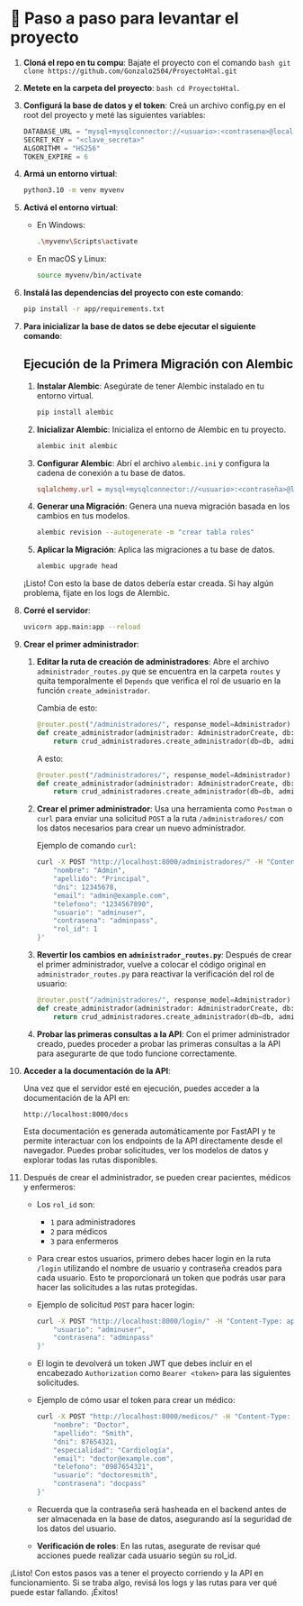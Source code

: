 
# 🚀 Paso a paso para levantar el proyecto

1. **Cloná el repo en tu compu**: Bajate el proyecto con el comando ```bash git clone https://github.com/Gonzalo2504/ProyectoHtal.git```

2. **Metete en la carpeta del proyecto**: ```bash cd ProyectoHtal```.

3. **Configurá la base de datos y el token**: Creá un archivo config.py en el root del proyecto y meté las siguientes variables:

    ```python
    DATABASE_URL = "mysql+mysqlconnector://<usuario>:<contrasena>@localhost:3306/<base_de_datos>"
    SECRET_KEY = "<clave_secreta>"
    ALGORITHM = "HS256"
    TOKEN_EXPIRE = 6
    ```

4. **Armá un entorno virtual**:

    ```bash
    python3.10 -m venv myvenv
    ```

5. **Activá el entorno virtual**:

    - En Windows:

      ```bash
      .\myvenv\Scripts\activate
      ```

    - En macOS y Linux:

      ```bash
      source myvenv/bin/activate
      ```

6. **Instalá las dependencias del proyecto con este comando**:

    ```bash
    pip install -r app/requirements.txt
    ```

7. **Para inicializar la base de datos se debe ejecutar el siguiente comando**:

    ## Ejecución de la Primera Migración con Alembic

    1. **Instalar Alembic**:
       Asegúrate de tener Alembic instalado en tu entorno virtual.
       ```bash
       pip install alembic
       ```

    2. **Inicializar Alembic**:
       Inicializa el entorno de Alembic en tu proyecto.
       ```bash
       alembic init alembic
       ```

    3. **Configurar Alembic**:
       Abrí el archivo `alembic.ini` y configura la cadena de conexión a tu base de datos.
       ```ini
       sqlalchemy.url = mysql+mysqlconnector://<usuario>:<contraseña>@localhost:3306/<nombre_de_la_base_de_datos>
       ```

    4. **Generar una Migración**:
       Genera una nueva migración basada en los cambios en tus modelos.
       ```bash
       alembic revision --autogenerate -m "crear tabla roles"
       ```

    5. **Aplicar la Migración**:
       Aplica las migraciones a tu base de datos.
       ```bash
       alembic upgrade head
       ```

    ¡Listo! Con esto la base de datos debería estar creada. Si hay algún problema, fijate en los logs de Alembic.

8. **Corré el servidor**:

   ```bash
   uvicorn app.main:app --reload
   ```

9. **Crear el primer administrador**:

   1. **Editar la ruta de creación de administradores**:
      Abre el archivo `administrador_routes.py` que se encuentra en la carpeta `routes` y quita temporalmente el `Depends` que verifica el rol de usuario en la función `create_administrador`. 

      Cambia de esto:
      ```python
      @router.post("/administradores/", response_model=Administrador)
      def create_administrador(administrador: AdministradorCreate, db: Session = Depends(get_db), current_user: Usuario = Depends(get_user_by_role([1]))):
          return crud_administradores.create_administrador(db=db, administrador=administrador)
      ```

      A esto:
      ```python
      @router.post("/administradores/", response_model=Administrador)
      def create_administrador(administrador: AdministradorCreate, db: Session = Depends(get_db)):
          return crud_administradores.create_administrador(db=db, administrador=administrador)
      ```

   2. **Crear el primer administrador**:
      Usa una herramienta como `Postman` o `curl` para enviar una solicitud `POST` a la ruta `/administradores/` con los datos necesarios para crear un nuevo administrador.

      Ejemplo de comando `curl`:
      ```bash
      curl -X POST "http://localhost:8000/administradores/" -H "Content-Type: application/json" -d '{
          "nombre": "Admin",
          "apellido": "Principal",
          "dni": 12345678,
          "email": "admin@example.com",
          "telefono": "1234567890",
          "usuario": "adminuser",
          "contrasena": "adminpass",
          "rol_id": 1
      }'
      ```

   3. **Revertir los cambios en `administrador_routes.py`**:
      Después de crear el primer administrador, vuelve a colocar el código original en `administrador_routes.py` para reactivar la verificación del rol de usuario:

      ```python
      @router.post("/administradores/", response_model=Administrador)
      def create_administrador(administrador: AdministradorCreate, db: Session = Depends(get_db), current_user: Usuario = Depends(get_user_by_role([1]))):
          return crud_administradores.create_administrador(db=db, administrador=administrador)
      ```

   4. **Probar las primeras consultas a la API**:
      Con el primer administrador creado, puedes proceder a probar las primeras consultas a la API para asegurarte de que todo funcione correctamente.

10. **Acceder a la documentación de la API**:

    Una vez que el servidor esté en ejecución, puedes acceder a la documentación de la API en:
    ```
    http://localhost:8000/docs
    ```

    Esta documentación es generada automáticamente por FastAPI y te permite interactuar con los endpoints de la API directamente desde el navegador. Puedes probar solicitudes, ver los modelos de datos y explorar todas las rutas disponibles.

11. Después de crear el administrador, se pueden crear pacientes, médicos y enfermeros:

    - Los `rol_id` son:
      - `1` para administradores
      - `2` para médicos
      - `3` para enfermeros

    - Para crear estos usuarios, primero debes hacer login en la ruta `/login` utilizando el nombre de usuario y contraseña creados para cada usuario. Esto te proporcionará un token que podrás usar para hacer las solicitudes a las rutas protegidas.

    - Ejemplo de solicitud `POST` para hacer login:
      ```bash
      curl -X POST "http://localhost:8000/login/" -H "Content-Type: application/json" -d '{
          "usuario": "adminuser",
          "contrasena": "adminpass"
      }'
      ```

    - El login te devolverá un token JWT que debes incluir en el encabezado `Authorization` como `Bearer <token>` para las siguientes solicitudes.

    - Ejemplo de cómo usar el token para crear un médico:
      ```bash
      curl -X POST "http://localhost:8000/medicos/" -H "Content-Type: application/json" -H "Authorization: Bearer <token>" -d '{
          "nombre": "Doctor",
          "apellido": "Smith",
          "dni": 87654321,
          "especialidad": "Cardiología",
          "email": "doctor@example.com",
          "telefono": "0987654321",
          "usuario": "doctoresmith",
          "contrasena": "docpass"
      }'
      ```

    - Recuerda que la contraseña será hasheada en el backend antes de ser almacenada en la base de datos, asegurando así la seguridad de los datos del usuario.

    - **Verificación de roles**: En las rutas, asegurate de revisar qué acciones puede realizar cada usuario según su rol_id.

¡Listo! Con estos pasos vas a tener el proyecto corriendo y la API en funcionamiento. Si se traba algo, revisá los logs y las rutas para ver qué puede estar fallando. ¡Éxitos!
